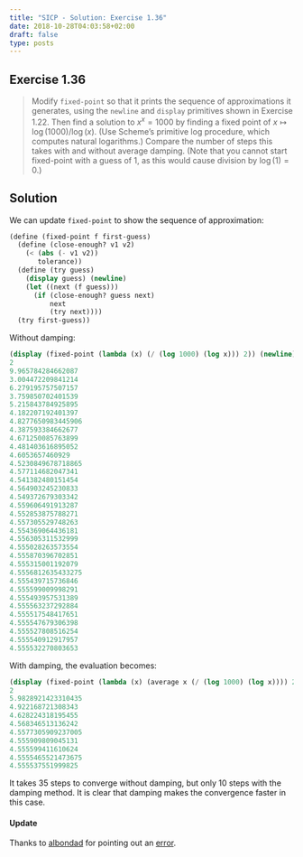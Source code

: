 ```yaml
---
title: "SICP - Solution: Exercise 1.36"
date: 2018-10-28T04:03:58+02:00
draft: false
type: posts
---
```


## Exercise 1.36

> Modify `fixed-point` so that it prints the sequence of approximations it generates, using the `newline` and `display` primitives shown in Exercise 1.22. Then find a solution to ${x^x=1000}$ by finding a fixed point of $x\mapsto{\log(1000)/\log(x)}$. (Use Scheme’s primitive log procedure, which computes natural logarithms.) Compare the number of steps this takes with and without average damping. (Note that you cannot start fixed-point with a guess of 1, as this would cause division by ${\log(1)=0}$.)

## Solution

We can update `fixed-point` to show the sequence of approximation:

```scheme
(define (fixed-point f first-guess)
  (define (close-enough? v1 v2)
    (< (abs (- v1 v2))
       tolerance))
  (define (try guess)
    (display guess) (newline)
    (let ((next (f guess)))
      (if (close-enough? guess next)
          next
          (try next))))
  (try first-guess))
```

Without damping:

```scheme
(display (fixed-point (lambda (x) (/ (log 1000) (log x))) 2)) (newline)
2
9.965784284662087
3.004472209841214
6.279195757507157
3.759850702401539
5.215843784925895
4.182207192401397
4.8277650983445906
4.387593384662677
4.671250085763899
4.481403616895052
4.6053657460929
4.5230849678718865
4.577114682047341
4.541382480151454
4.564903245230833
4.549372679303342
4.559606491913287
4.552853875788271
4.557305529748263
4.554369064436181
4.556305311532999
4.555028263573554
4.555870396702851
4.555315001192079
4.5556812635433275
4.555439715736846
4.555599009998291
4.555493957531389
4.555563237292884
4.555517548417651
4.555547679306398
4.555527808516254
4.555540912917957
4.555532270803653
```

With damping, the evaluation becomes:

```scheme
(display (fixed-point (lambda (x) (average x (/ (log 1000) (log x)))) 2)) (newline)
2
5.9828921423310435
4.922168721308343
4.628224318195455
4.568346513136242
4.5577305909237005
4.555909809045131
4.555599411610624
4.5555465521473675
4.555537551999825
```

It takes 35 steps to converge without damping, but only 10 steps with the damping method. It is clear that damping makes the convergence faster in this case.

#### Update

Thanks to [albondad](https://github.com/albondad) for pointing out an [error](https://github.com/sgignoux/codology.net/issues/2).